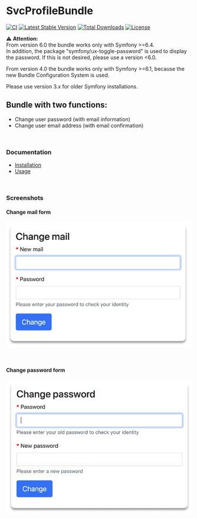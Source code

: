 # SvcProfileBundle

[![CI](https://github.com/Sven-Ve/svc-profile-bundle/actions/workflows/php.yml/badge.svg)](https://github.com/Sven-Ve/svc-profile-bundle/actions/workflows/php.yml) 
[![Latest Stable Version](https://poser.pugx.org/svc/profile-bundle/v)](https://packagist.org/packages/svc/profile-bundle) 
[![Total Downloads](https://poser.pugx.org/svc/profile-bundle/downloads)](https://packagist.org/packages/svc/profile-bundle) 
[![License](https://poser.pugx.org/svc/profile-bundle/license)](https://packagist.org/packages/svc/profile-bundle)

:warning: **Attention:** <br/>
From version 6.0 the bundle works only with Symfony >=6.4.</br>
In addition, the package "symfony/ux-toggle-password" is used to display the password. If this is not desired, please use a version <6.0.
<br/>

From version 4.0 the bundle works only with Symfony >=6.1, because the new Bundle Configuration System is used.<br/>

Please use version 3.x for older Symfony installations.<br/>

## Bundle with two functions:
  * Change user password (with email information)
  * Change user email address (with email confirmation)

<br />

### Documentation
* [Installation](docs/installation.md)
* [Usage](docs/usage.md)

<br />

### Screenshots

#### Change mail form

![Change mail form](docs/images/changemail.png)

<br />

#### Change password form

![Change password form](docs/images/changepwd.png "Change password form")
